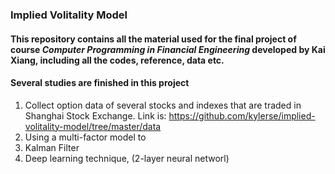 ### Implied Volitality Model
#### This repository contains all the material used for the final project of course *Computer Programming in Financial Engineering* developed by Kai Xiang, including all the codes, reference, data etc.

#### Several studies are finished in this project
1. Collect option data of several stocks and indexes that are traded in Shanghai Stock Exchange. Link is: https://github.com/kylerse/implied-volitality-model/tree/master/data 
2. Using a multi-factor model to 
3. Kalman Filter
4. Deep learning technique, (2-layer neural networl)
